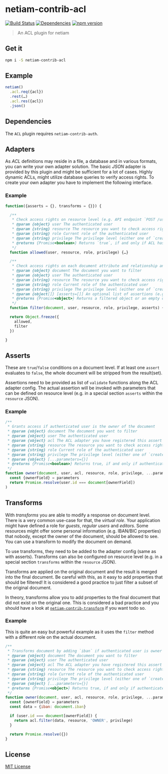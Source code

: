 # netiam-contrib-acl

[![Build Status](https://travis-ci.org/netiam/contrib-acl.svg)](https://travis-ci.org/netiam/contrib-acl)
[![Dependencies](https://david-dm.org/netiam/contrib-acl.svg)](https://david-dm.org/netiam/contrib-acl)
[![npm version](https://badge.fury.io/js/netiam-contrib-acl.svg)](http://badge.fury.io/js/netiam-contrib-acl)

> An ACL plugin for netiam

## Get it

```bash
npm i -S netiam-contrib-acl
```

## Example

```js
netiam()
  .acl.req({acl})
  .rest(…)
  .acl.res({acl})
  .json()
```

## Dependencies

The `ACL` plugin requires `netiam-contrib-auth`.

## Adapters

As *ACL* definitions may reside in a file, a database and in various formats,
you can write your own adapter solution. The basic *JSON* adapter is provided
by this plugin and might be sufficient for a lot of cases. Highly dynamic ACLs,
might utilize database queries to verify access rights. To create your own
adapter you have to implement the following interface.

### Example

```js
function({asserts = {}, transforms = {}}) {

  /**
   * Check access rights on resource level (e.g. API endpoint `POST /users`)
   * @param {object} user The authenticated user
   * @param {string} resource The resource you want to check access rights
   * @param {string} role Current role of the authenticated user
   * @param {string} privilege The privilege level (either one of `create`, `read`, `update` or `delete`)
   * @returns {Promise<boolean>} Returns `true`, if and only if ACL has a rule which allows access (whitelist)
   */
  function allowed(user, resource, role, privilege) {…}

  /**
   * Check access rights on each document attribute and relationship and pluck allowed properties
   * @param {object} document The document you want to filter
   * @param {object} user The authenticated user
   * @param {string} resource The resource you want to check access rights
   * @param {string} role Current role of the authenticated user
   * @param {string} privilege The privilege level (either one of `create`, `read`, `update` or `delete`)
   * @param {object[]} [asserts=[]] An optional list of assertions (e.g. `owner`)
   * @returns {Promise<object>} Returns a filtered object or an empty object if access has been denied for all properties
   */
  function filter(document, user, resource, role, privilege, asserts) {…}

  return Object.freeze({
    allowed,
    filter
  })

}
```

## Asserts

These are `true`/`false` conditions on a document level. If at least one `assert`
evaluates to `false`, the whole document will be stripped from the result(set).

Assertions need to be provided as list of `validate` functions along the ACL
adapter config. The actual assertion will be invoked with parameters that can be
defined on resource level (e.g. in a special section `asserts` within the `resource` JSON).

### Example

```js
/**
 * Grants access if authenticated user is the owner of the document
 * @param {object} document The document you want to filter
 * @param {object} user The authenticated user
 * @param {object} acl The ACL adapter you have registered this assert for
 * @param {string} resource The resource you want to check access rights
 * @param {string} role Current role of the authenticated user
 * @param {string} privilege The privilege level (either one of `create`, `read`, `update` or `delete`)
 * @param {object} [...parameters={}]
 * @returns {Promise<boolean>} Returns true, if and only if authenticated user owns document
 */
function owner(document, user, acl, resource, role, privilege, ...parameters) {
  const {ownerField} = parameters
  return Promise.resolve(user.id === document[ownerField])
)
```

## Transforms

With *transforms* you are able to modify a response on document level. There is
a very common use-case for that, the *virtual role*. Your application might have
defined a role for *guests*, *regular users* and *editors*. Some resources might
offer some personal information (e.g. IBAN/BIC properties) that nobody, except
the owner of the document, should be allowed to see. You can use a transform
to modify the document on demand.

To use transforms, they need to be added to the adapter config (same as with asserts).
Transforms can also be configured on resource level  (e.g. in a special section `transforms` within the `resource` JSON).

Transforms are applied on the original document and the result is merged
into the final document. Be careful with this, as it easy to add properties
that should be filtered! It is considered a good practice to just filter a
subset of the original document.

In theory, transforms allow you to add properties to the final document that
did not exist on the original one. This is considered a bad practice and you
should have a look at [`netiam-contrib-transform`](https://github.com/netiam/contrib-transform) if you want todo so.

### Example

This is quite an easy but powerful example as it uses the `filter` method with a
different role on the actual document.

```js
/**
 * Transforms document by adding `iban` if authenticated user is owner of the document
 * @param {object} document The document you want to filter
 * @param {object} user The authenticated user
 * @param {object} acl The ACL adapter you have registered this assert for
 * @param {string} resource The resource you want to check access rights
 * @param {string} role Current role of the authenticated user
 * @param {string} privilege The privilege level (either one of `create`, `read`, `update` or `delete`)
 * @param {object} [...parameters={}]
 * @returns {Promise<object>} Returns true, if and only if authenticated user owns document
 */
function owner(document, user, acl, resource, role, privilege, ...parameters) {
  const {ownerField} = parameters
  const data = {iban: document.iban}

  if (user.id === document[ownerField]) {
    return acl.filter(data, resource, 'OWNER', privilege)
  }

  return Promise.resolve({})
}
```

## License

[MIT License](http://en.wikipedia.org/wiki/MIT_License)

